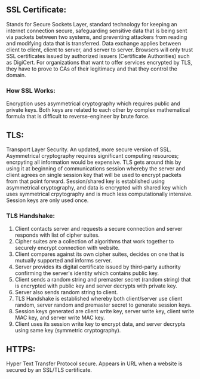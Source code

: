 ## SSL Certificate:
Stands for Secure Sockets Layer, standard technology for keeping an internet connection secure, safeguarding sensitive data that is being sent via packets between two systems, and preventing attackers from reading and modifying data that is transferred. Data exchange applies between client to client, client to server, and server to server. Browsers will only trust SSL certificates issued by authorized issuers (Certificate Authorities) such as DigiCert. For organizations that want to offer services encrypted by TLS, they have to prove to CAs of their legitimacy and that they control the domain. 

### How SSL Works:
Encryption uses asymmetrical cryptography which requires public and private keys. Both keys are related to each other by complex mathematical formula that is difficult to reverse-engineer by brute force. 

## TLS:
Transport Layer Security. An updated, more secure version of SSL. Asymmetrical cryptography requires significant computing resources; encrpyting all information would be expensive. TLS gets around this by using it at beginning of communications session whereby the server and client agrees on single session key that will be used to encrypt packets from that point forward. Session/shared key is established using asymmetrical cryptography, and data is encrypted with shared key which uses symmetrical crpytography and is much less computationally intensive. Session keys are only used once. 

### TLS Handshake:
1. Client contacts server and requests a secure connection and server responds with list of cipher suites.
2. Cipher suites are a collection of algorithms that work together to securely encrypt connection with website. 
3. Client compares against its own cipher suites, decides on one that is mutually supported and informs server.
4. Server provides its digital certificate issued by third-party authority confirming the server's identity which contains public key.
5. Client sends a random string and premaster secret (random string) that is encrypted with public key and server decrypts with private key.
7. Server also sends random string to client. 
8. TLS Handshake is established whereby both client/server use client random, server random and premaster secret to generate session keys.
9. Session keys generated are client write key, server write key, client write MAC key, and server write MAC key. 
10. Client uses its session write key to encrypt data, and server decrypts using same key (symmetric cryptography).

## HTTPS:
Hyper Text Transfer Protocol secure. Appears in URL when a website is secured by an SSL/TLS certificate. 
